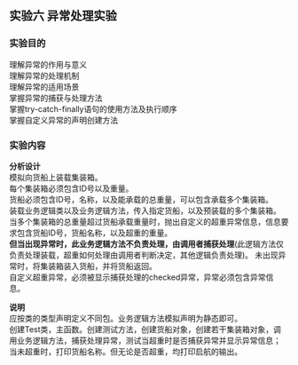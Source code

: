 ## 实验六 异常处理实验
### 实验目的
理解异常的作用与意义  
理解异常的处理机制  
理解异常的适用场景  
掌握异常的捕获与处理方法  
掌握try-catch-finally语句的使用方法及执行顺序  
掌握自定义异常的声明创建方法  

### 实验内容
**分析设计**  
模拟向货船上装载集装箱。  
每个集装箱必须包含ID号以及重量。  
货船必须包含ID号，名称，以及能承载的总重量，可以包含承载多个集装箱。  
装载业务逻辑类以及业务逻辑方法，传入指定货船，以及预装载的多个集装箱。  
当多个集装箱的总重量超过货船承载重量时，抛出自定义的超重异常信息，信息要求包含货船ID号，货船名称，以及超重的重量。  
**但当出现异常时，此业务逻辑方法不负责处理，由调用者捕获处理**(此逻辑方法仅负责处理装载，超重如何处理由调用者判断决定，其他逻辑负责处理)。
未出现异常时，将集装箱装入货船，并将货船返回。  
自定义超重异常，必须被显示捕获处理的checked异常，异常必须包含异常信息。  

**说明**  
应按类的类型声明定义不同包。业务逻辑方法模拟声明为静态即可。  
创建Test类，主函数。创建测试方法，创建货船对象，创建若干集装箱对象，调用业务逻辑方法，捕获处理异常，测试当超重时是否捕获异常并显示异常信息；
当未超重时，打印货船名称。但无论是否超重，均打印启航的输出。  

